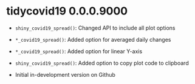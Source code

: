 # tidycovid19 0.0.0.9000

* `shiny_covid19_spread()`: Changed API to include all plot options

* `*_covid19_spread()`: Added option for averaged daily changes

* `*_covid19_spread()`: Added option for linear Y-axis

* `shiny_covid19_spread()`: Added option to copy plot code to clipboard

* Initial in-development version on Github
